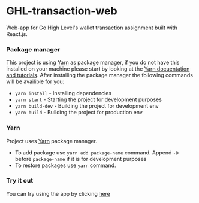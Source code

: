 # GHL-transaction-web
Web-app for Go High Level's wallet transaction assignment built with React.js.

### Package manager
This project is using [Yarn](https://yarnpkg.com/en/docs/install) as package manager, if you do not have this installed on your machine please start by looking at the [Yarn docuentation and tutorials](https://classic.yarnpkg.com/en/docs). After installing the package manager the following commands will be availible for you:
- `yarn install` - Installing dependencies
- `yarn start` - Starting the project for development purposes
- `yarn build-dev` - Building the project for development env
- `yarn build` - Building the project for production env

### Yarn
Project uses [Yarn](https://yarnpkg.com/en/docs/install) package manager.
- To add package use `yarn add package-name` command. Append `-D` before `package-name` if it is for development purposes
- To restore packages use `yarn` command.

### Try it out
You can try using the app by clicking [here](https://ghl-wallet-transaction.netlify.app/)

